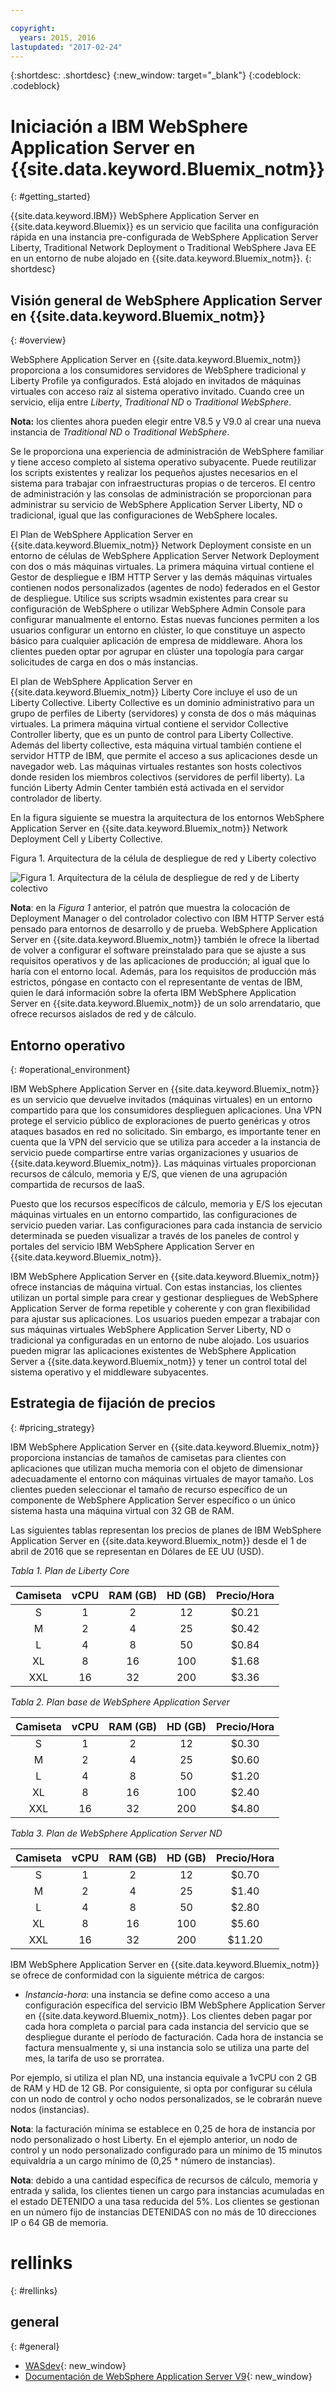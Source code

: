 ```yaml
---

copyright:
  years: 2015, 2016
lastupdated: "2017-02-24"
---
```


{:shortdesc: .shortdesc}
{:new_window: target="_blank"}
{:codeblock: .codeblock}

# Iniciación a IBM WebSphere Application Server en {{site.data.keyword.Bluemix_notm}}
{: #getting_started}

{{site.data.keyword.IBM}} WebSphere Application Server en {{site.data.keyword.Bluemix}} es un servicio que facilita una configuración rápida en una instancia pre-configurada de WebSphere Application Server Liberty, Traditional Network Deployment o Traditional WebSphere Java EE en un entorno de nube alojado en {{site.data.keyword.Bluemix_notm}}.
{: shortdesc}

## Visión general de WebSphere Application Server en {{site.data.keyword.Bluemix_notm}}
{: #overview}

WebSphere Application Server en {{site.data.keyword.Bluemix_notm}} proporciona a los consumidores servidores de WebSphere tradicional y Liberty Profile ya configurados. Está alojado en invitados de máquinas virtuales con acceso raíz al sistema operativo invitado. Cuando cree un servicio, elija entre *Liberty*, *Traditional ND* o *Traditional WebSphere*.

**Nota:** los clientes ahora pueden elegir entre V8.5 y V9.0 al crear una nueva instancia de *Traditional ND* o *Traditional WebSphere*.

Se le proporciona una experiencia de administración de WebSphere familiar y tiene acceso completo al sistema operativo subyacente. Puede reutilizar los scripts existentes y realizar los pequeños ajustes necesarios en el sistema para trabajar con infraestructuras propias o de terceros. El centro de administración y las consolas de administración se proporcionan para administrar su servicio de WebSphere Application Server Liberty, ND o tradicional, igual que las configuraciones de WebSphere locales.

El Plan de WebSphere Application Server en {{site.data.keyword.Bluemix_notm}} Network Deployment consiste en un entorno de células de WebSphere Application Server Network Deployment con dos o más máquinas virtuales. La primera máquina virtual contiene el Gestor de despliegue e IBM HTTP Server y las demás máquinas virtuales contienen nodos personalizados (agentes de nodo) federados en el Gestor de despliegue. Utilice sus scripts wsadmin existentes para crear su configuración de WebSphere o utilizar WebSphere Admin Console para configurar manualmente el entorno. Estas nuevas funciones permiten a los usuarios configurar un entorno en clúster, lo que constituye un aspecto básico para cualquier aplicación de empresa de middleware. 
Ahora los clientes pueden optar por agrupar en clúster una topología para cargar solicitudes de carga en dos o más instancias.


El plan de WebSphere Application Server en {{site.data.keyword.Bluemix_notm}} Liberty Core incluye el uso de un Liberty Collective. Liberty Collective es un dominio administrativo para un grupo de perfiles de Liberty (servidores) y consta de dos o más máquinas virtuales. La
primera máquina virtual contiene el servidor Collective Controller liberty, que es un punto de control
para Liberty Collective. Además del liberty collective, esta máquina virtual también
contiene el servidor HTTP de IBM, que permite el acceso a sus aplicaciones desde un navegador web. Las
máquinas virtuales restantes son hosts colectivos donde residen los miembros colectivos (servidores de perfil
liberty). La función Liberty Admin Center también está activada en el servidor controlador de liberty.

En la figura siguiente se muestra la arquitectura de los entornos WebSphere Application Server en {{site.data.keyword.Bluemix_notm}} Network Deployment Cell y Liberty Collective.

Figura 1. Arquitectura de la célula de despliegue de red y Liberty colectivo

![Figura 1. Arquitectura de la célula de despliegue de red y de Liberty colectivo](images/CellCollectiveDiagram.gif)

**Nota**: en la *Figura 1* anterior, el patrón que muestra la colocación de Deployment Manager o del controlador colectivo con IBM HTTP Server está pensado para entornos de desarrollo y de prueba. WebSphere Application Server en {{site.data.keyword.Bluemix_notm}} también le ofrece la libertad de volver a configurar el software preinstalado para que se ajuste a sus requisitos operativos y de las aplicaciones de producción; al igual que lo haría con el entorno local. Además, para los requisitos de producción más estrictos, póngase en contacto con el representante de ventas de IBM, quien le dará información sobre la oferta IBM WebSphere Application Server en {{site.data.keyword.Bluemix_notm}} de un solo arrendatario, que ofrece recursos aislados de red y de cálculo. 


## Entorno operativo
{: #operational_environment}

IBM WebSphere Application Server en {{site.data.keyword.Bluemix_notm}} es un servicio que devuelve invitados (máquinas virtuales) en un entorno compartido para que los consumidores desplieguen aplicaciones. Una VPN protege el servicio público de exploraciones de puerto genéricas y otros ataques basados en red no solicitado. Sin embargo, es importante tener en cuenta que la VPN del servicio que se utiliza para acceder a la instancia de servicio puede compartirse entre varias organizaciones y usuarios de {{site.data.keyword.Bluemix_notm}}. Las máquinas virtuales proporcionan recursos de cálculo, memoria y E/S, que vienen de una agrupación compartida de recursos de IaaS.

Puesto que los recursos específicos de cálculo, memoria y E/S los ejecutan máquinas virtuales en un entorno compartido, las configuraciones de servicio pueden variar. Las configuraciones para cada instancia de servicio determinada se pueden visualizar a través de los paneles de control y portales del servicio IBM WebSphere Application Server en {{site.data.keyword.Bluemix_notm}}.

IBM WebSphere Application Server en {{site.data.keyword.Bluemix_notm}} ofrece instancias de máquina virtual. Con estas instancias, los clientes utilizan un portal simple para crear y gestionar despliegues de WebSphere Application Server de forma repetible y coherente y con gran flexibilidad para ajustar sus aplicaciones. Los usuarios pueden empezar a trabajar con sus máquinas virtuales WebSphere Application Server Liberty, ND o tradicional ya configuradas en un entorno de nube alojado. Los usuarios pueden migrar las aplicaciones existentes de WebSphere Application Server a {{site.data.keyword.Bluemix_notm}} y tener un control total del sistema operativo y el middleware subyacentes.

## Estrategia de fijación de precios
{: #pricing_strategy}

IBM WebSphere Application Server en {{site.data.keyword.Bluemix_notm}} proporciona instancias de tamaños de camisetas para clientes con aplicaciones que utilizan mucha memoria con el objeto de dimensionar adecuadamente el entorno con máquinas virtuales de mayor tamaño. Los clientes pueden seleccionar el tamaño de recurso específico de un componente de WebSphere Application Server específico o un único sistema hasta una máquina virtual con 32 GB de RAM.

Las siguientes tablas representan los precios de planes de IBM WebSphere Application Server en {{site.data.keyword.Bluemix_notm}} desde el 1 de abril de 2016 que se representan en Dólares de EE UU (USD).

*Tabla 1. Plan de Liberty Core*

| **Camiseta** | **vCPU** | **RAM (GB)** | **HD (GB)** | **Precio/Hora** |       
|:-------------:|:----------:|:--------------:|:-------------:|:--------------:|
| S | 1 | 2 | 12 | $0.21 |
| M | 2 | 4 | 25 | $0.42 |
| L | 4 | 8 | 50 | $0.84 |
| XL | 8 | 16 | 100 | $1.68 |
| XXL | 16 | 32 | 200 | $3.36 |

*Tabla 2. Plan base de WebSphere Application Server*

| **Camiseta** | **vCPU** | **RAM (GB)** | **HD (GB)** | **Precio/Hora** |       
|:-------------:|:----------:|:--------------:|:-------------:|:--------------:|
| S | 1 | 2 | 12 | $0.30 |
| M | 2 | 4 | 25 | $0.60 |
| L | 4 | 8 | 50 | $1.20 |
| XL | 8 | 16 | 100 | $2.40 |
| XXL | 16 | 32 | 200 | $4.80 |

*Tabla 3. Plan de WebSphere Application Server ND*

| **Camiseta** | **vCPU** | **RAM (GB)** | **HD (GB)** | **Precio/Hora** |       
|:-------------:|:----------:|:--------------:|:-------------:|:--------------:|
| S | 1 | 2 | 12 | $0.70 |
| M | 2 | 4 | 25 | $1.40 |
| L | 4 | 8 | 50 | $2.80 |
| XL | 8 | 16 | 100 | $5.60 |
| XXL | 16 | 32 | 200 | $11.20 |

<p></p>

IBM WebSphere Application Server en {{site.data.keyword.Bluemix_notm}} se ofrece de conformidad con la siguiente métrica de cargos:

*  *Instancia-hora*: una instancia se define como acceso a una configuración específica del servicio IBM WebSphere Application Server en {{site.data.keyword.Bluemix_notm}}. Los clientes deben pagar por cada hora completa o parcial para cada instancia del servicio que se despliegue durante el período de facturación. Cada hora de instancia se factura mensualmente y, si una instancia solo se utiliza una parte del mes, la tarifa de uso se prorratea.

Por ejemplo, si utiliza el plan ND, una instancia equivale a 1vCPU con 2 GB de RAM y HD de 12 GB. Por consiguiente, si opta por configurar su célula con un nodo de control y ocho nodos personalizados, se le cobrarán nueve nodos (instancias).

**Nota**: la facturación mínima se establece en 0,25 de hora de instancia por nodo personalizado o host Liberty. En el ejemplo anterior, un nodo de control y un nodo personalizado configurado para un mínimo de 15 minutos equivaldría a un cargo mínimo de (0,25 * número de instancias).

**Nota**: debido a una cantidad específica de recursos de cálculo, memoria y entrada y salida, los clientes tienen un cargo para instancias acumuladas en el estado DETENIDO a una tasa reducida del 5%. Los clientes se gestionan en un número fijo de instancias DETENIDAS con no más de 10 direcciones IP o 64 GB de memoria.

# rellinks
{: #rellinks}
## general
{: #general}
* [WASdev](https://developer.ibm.com/wasdev/){: new_window}
* [Documentación de WebSphere Application Server V9](http://www.ibm.com/support/knowledgecenter/SSEQTP_9.0.0/as_ditamaps/was900_welcome_base.html){: new_window}
